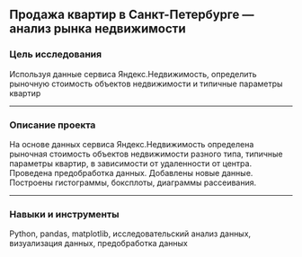 ## Продажа квартир в Санкт-Петербурге — анализ рынка недвижимости ##




### Цель исследования

Используя данные сервиса Яндекс.Недвижимость, определить рыночную стоимость объектов недвижимости и типичные параметры квартир

---

### Описание проекта

На основе данных сервиса Яндекс.Недвижимость определена рыночная стоимость объектов недвижимости разного типа, типичные параметры квартир, в зависимости от удаленности от центра. Проведена предобработка данных. Добавлены новые данные. Построены гистограммы, боксплоты, диаграммы рассеивания.

---

### Навыки и инструменты

Python, pandas, matplotlib, исследовательский анализ данных, визуализация данных, предобработка данных

